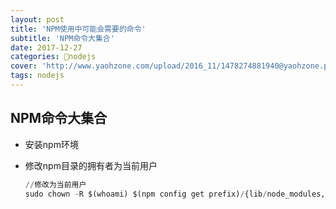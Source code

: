 ```yaml
---
layout: post
title: 'NPM使用中可能会需要的命令'
subtitle: 'NPM命令大集合'
date: 2017-12-27
categories: nodejs
cover: 'http://www.yaohzone.com/upload/2016_11/1478274881940@yaohzone.png'
tags: nodejs
---
```


## NPM命令大集合

-   安装npm环境
    
    

-   修改npm目录的拥有者为当前用户
    ```Python
    //修改为当前用户
    sudo chown -R $(whoami) $(npm config get prefix)/{lib/node_modules,bin,share}
    ```





